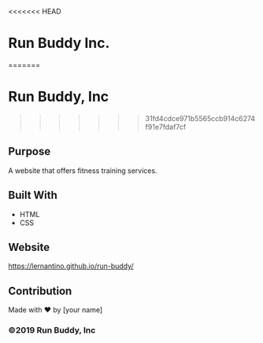 <<<<<<< HEAD
# Run Buddy Inc.
=======
# Run Buddy, Inc
>>>>>>> 31fd4cdce971b5565ccb914c6274f91e7fdaf7cf

## Purpose
A website that offers fitness training services. 

## Built With
* HTML
* CSS

## Website
https://lernantino.github.io/run-buddy/

## Contribution
Made with ❤️ by [your name]

### ©️2019 Run Buddy, Inc 
